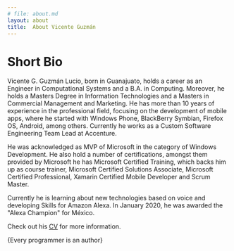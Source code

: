 ```yaml
---
# file: about.md
layout: about
title:  About Vicente Guzmán
---
```

# Short Bio

Vicente G. Guzmán Lucio, born in Guanajuato, holds a career as an Engineer in Computational Systems and a B.A. in Computing. Moreover, he holds a Masters Degree in Information Technologies and a Masters in Commercial Management and Marketing. He has more than 10 years of experience in the professional field, focusing on the development of mobile apps, where he started with Windows Phone, BlackBerry Symbian, Firefox OS, Android, among others. Currently he works as a Custom Software Engineering Team Lead at Accenture.

He was acknowledged as MVP of Microsoft in the category of Windows Development. He also hold a number of certifications, amongst them provided by Microsoft he has Microsoft Certified Training, which backs him up as course trainer, Microsoft Certified Solutions Associate, Microsoft Certified Professional, Xamarin Certified Mobile Developer and Scrum Master.

Currently he is learning about new technologies based on voice and developing Skills for Amazon Alexa. In January 2020, he was awarded the "Alexa Champion" for México.

Check out his [CV](/resume/)  for more information.

{Every programmer is an author}